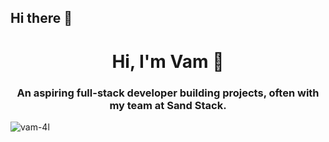 ## Hi there 👋

<!--
**Vam-4L/Vam-4L** is a ✨ _special_ ✨ repository because its `README.md` (this file) appears on your GitHub profile.

Here are some ideas to get you started:

- 🔭 I’m currently working on ...
- 🌱 I’m currently learning ...
- 👯 I’m looking to collaborate on ...
- 🤔 I’m looking for help with ...
- 💬 Ask me about ...
- 📫 How to reach me: ...
- 😄 Pronouns: ...
- ⚡ Fun fact: ...
-->

<h1 align="center">Hi, I'm Vam 👋</h1>
<h3 align="center">An aspiring full-stack developer building projects, often with my team at Sand Stack.</h3>

<p align="left"> <img src="https://komarev.com/ghpvc/?username=vam-4l&label=Profile%20views&color=0e75b6&style=flat" alt="vam-4l" /> </p>
